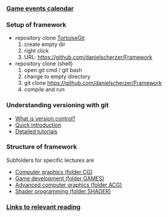 ### [Game events calendar](https://goo.gl/SySLwF)

### Setup of framework
+ repository clone [TortoiseGit](https://tortoisegit.org/)
	1. create empty dir
	1. right click <git clone...>
	1. URL: https://github.com/danielscherzer/Framework
+ repository clone (shell)
    1. open git cmd / git bash
    1. change to empty directory
    1. git clone https://github.com/danielscherzer/Framework
    1. compile and run
	
### Understanding versioning with git
+ [What is version control?](https://de.atlassian.com/git/tutorials/what-is-version-control)
+ [Quick introduction](https://rogerdudler.github.io/git-guide/index.de.html)
+ [Detailed tutorials](https://de.atlassian.com/git/tutorials/)
	

### Structure of framework
Subfolders for specific lectures are
+ [Computer graphics (folder CG)](CG)
+ [Game development (folder GAMES)](GAMES)
+ [Advanced computer graphics (folder ACG)](ACG)
+ [Shader programming (folder SHADER)](SHADER)

### [Links to relevant reading](links.md)